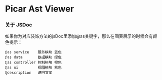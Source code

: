 # Picar Ast Viewer

### 关于 JSDoc

如果你为对应装饰方法的jsDoc里添加@as关键字，那么在图表展示的时候会有颜色提示：
```
@as service    服务模块 蓝色
@as data       数据模块 绿色
@as controller 控制模块 橙色
@as ui         视图模块 紫色
@description   说明文案
```
